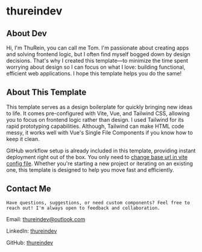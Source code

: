 # thureindev

## About Dev

Hi, I'm ThuRein, you can call me Tom. I'm passionate about creating apps and solving frontend logic, but I often find myself bogged down by design decisions. That's why I created this template—to minimize the time spent worrying about design so I can focus on what I love: building functional, efficient web applications. I hope this template helps you do the same!

## About This Template

This template serves as a design boilerplate for quickly bringing new ideas to life. It comes pre-configured with Vite, Vue, and Tailwind CSS, allowing you to focus on frontend logic rather than design. I used Tailwind for its rapid prototyping capabilities. Although, Tailwind can make HTML code messy, it works well with Vue's Single File Components if you know how to keep it clean.

GitHub workflow setup is already included in this template, providing instant deployment right out of the box. You only need to [change base url in vite config file](./README.md#deploying-on-github). Whether you're starting a new project or iterating on an existing one, this template is designed to help you move fast and efficiently.

## Contact Me

    Have questions, suggestions, or need custom components? Feel free to reach out! I'm always open to feedback and collaboration.

Email: [thureindev@outlook.com](mailto:thureindev@outlook.com)

LinkedIn: [thureindev](https://www.linkedin.com/in/thureindev/)

GitHub: [thureindev](https://github.com/thureindev/)